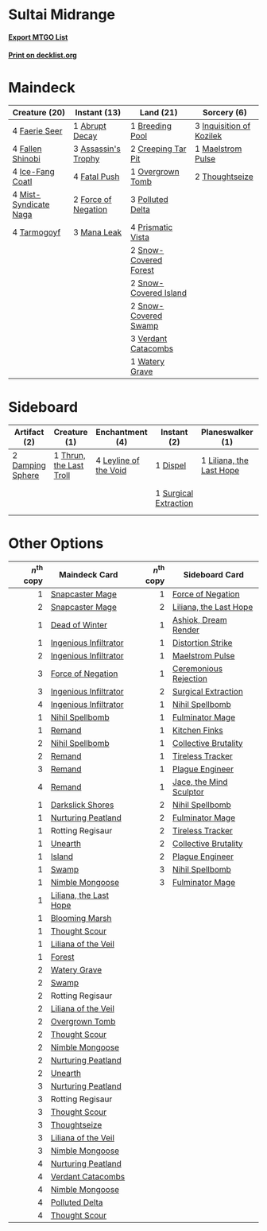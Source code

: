 # Sultai Midrange

#### [Export MTGO List](../collection/Sultai%20Midrange/Sultai%20Midrange.txt)
#### [Print on decklist.org](http://decklist.org/?deckmain=1%09Abrupt%20Decay%0A3%09Assassin's%20Trophy%0A1%09Breeding%20Pool%0A2%09Creeping%20Tar%20Pit%0A4%09Faerie%20Seer%0A4%09Fallen%20Shinobi%0A4%09Fatal%20Push%0A2%09Force%20of%20Negation%0A4%09Ice-Fang%20Coatl%0A3%09Inquisition%20of%20Kozilek%0A1%09Maelstrom%20Pulse%0A3%09Mana%20Leak%0A4%09Mist-Syndicate%20Naga%0A1%09Overgrown%20Tomb%0A3%09Polluted%20Delta%0A4%09Prismatic%20Vista%0A2%09Snow-Covered%20Forest%0A2%09Snow-Covered%20Island%0A2%09Snow-Covered%20Swamp%0A4%09Tarmogoyf%0A2%09Thoughtseize%0A3%09Verdant%20Catacombs%0A1%09Watery%20Grave&deckside=2%09Damping%20Sphere%0A3%09Dead%20of%20Winter%0A1%09Dispel%0A4%09Leyline%20of%20the%20Void%0A1%09Liliana,%20the%20Last%20Hope%0A1%09Surgical%20Extraction%0A1%09Thrun,%20the%20Last%20Troll%0A2%09Unmoored%20Ego)
# Maindeck

|                                         Creature (20)                                          |                                         Instant (13)                                         |                                           Land (21)                                            |                                            Sorcery (6)                                            |
|------------------------------------------------------------------------------------------------|----------------------------------------------------------------------------------------------|------------------------------------------------------------------------------------------------|---------------------------------------------------------------------------------------------------|
|4 [Faerie Seer](http://gatherer.wizards.com/Pages/Card/Details.aspx?multiverseid=464000)        |1 [Abrupt Decay](http://gatherer.wizards.com/Pages/Card/Details.aspx?multiverseid=456061)     |1 [Breeding Pool](http://gatherer.wizards.com/Pages/Card/Details.aspx?multiverseid=97088)       |3 [Inquisition of Kozilek](http://gatherer.wizards.com/Pages/Card/Details.aspx?multiverseid=416897)|
|4 [Fallen Shinobi](http://gatherer.wizards.com/Pages/Card/Details.aspx?multiverseid=464148)     |3 [Assassin's Trophy](http://gatherer.wizards.com/Pages/Card/Details.aspx?multiverseid=452902)|2 [Creeping Tar Pit](http://gatherer.wizards.com/Pages/Card/Details.aspx?multiverseid=457138)   |1 [Maelstrom Pulse](http://gatherer.wizards.com/Pages/Card/Details.aspx?multiverseid=180613)       |
|4 [Ice-Fang Coatl](http://gatherer.wizards.com/Pages/Card/Details.aspx?multiverseid=464152)     |4 [Fatal Push](http://gatherer.wizards.com/Pages/Card/Details.aspx?multiverseid=423724)       |1 [Overgrown Tomb](http://gatherer.wizards.com/Pages/Card/Details.aspx?multiverseid=405103)     |2 [Thoughtseize](http://gatherer.wizards.com/Pages/Card/Details.aspx?multiverseid=438676)          |
|4 [Mist-Syndicate Naga](http://gatherer.wizards.com/Pages/Card/Details.aspx?multiverseid=464007)|2 [Force of Negation](http://gatherer.wizards.com/Pages/Card/Details.aspx?multiverseid=464001)|3 [Polluted Delta](http://gatherer.wizards.com/Pages/Card/Details.aspx?multiverseid=405104)     |                                                                                                   |
|4 [Tarmogoyf](http://gatherer.wizards.com/Pages/Card/Details.aspx?multiverseid=136142)          |3 [Mana Leak](http://gatherer.wizards.com/Pages/Card/Details.aspx?multiverseid=45242)         |4 [Prismatic Vista](http://gatherer.wizards.com/Pages/Card/Details.aspx?multiverseid=464193)    |                                                                                                   |
|                                                                                                |                                                                                              |2 [Snow-Covered Forest](http://gatherer.wizards.com/Pages/Card/Details.aspx?multiverseid=121192)|                                                                                                   |
|                                                                                                |                                                                                              |2 [Snow-Covered Island](http://gatherer.wizards.com/Pages/Card/Details.aspx?multiverseid=121130)|                                                                                                   |
|                                                                                                |                                                                                              |2 [Snow-Covered Swamp](http://gatherer.wizards.com/Pages/Card/Details.aspx?multiverseid=121256) |                                                                                                   |
|                                                                                                |                                                                                              |3 [Verdant Catacombs](http://gatherer.wizards.com/Pages/Card/Details.aspx?multiverseid=405113)  |                                                                                                   |
|                                                                                                |                                                                                              |1 [Watery Grave](http://gatherer.wizards.com/Pages/Card/Details.aspx?multiverseid=405114)       |                                                                                                   |


# Sideboard

|                                       Artifact (2)                                        |                                           Creature (1)                                           |                                        Enchantment (4)                                         |                                          Instant (2)                                           |                                         Planeswalker (1)                                          |                                        Sorcery (5)                                        |
|-------------------------------------------------------------------------------------------|--------------------------------------------------------------------------------------------------|------------------------------------------------------------------------------------------------|------------------------------------------------------------------------------------------------|---------------------------------------------------------------------------------------------------|-------------------------------------------------------------------------------------------|
|2 [Damping Sphere](http://gatherer.wizards.com/Pages/Card/Details.aspx?multiverseid=443101)|1 [Thrun, the Last Troll](http://gatherer.wizards.com/Pages/Card/Details.aspx?multiverseid=214050)|4 [Leyline of the Void](http://gatherer.wizards.com/Pages/Card/Details.aspx?multiverseid=107682)|1 [Dispel](http://gatherer.wizards.com/Pages/Card/Details.aspx?multiverseid=401858)             |1 [Liliana, the Last Hope](http://gatherer.wizards.com/Pages/Card/Details.aspx?multiverseid=414388)|3 [Dead of Winter](http://gatherer.wizards.com/Pages/Card/Details.aspx?multiverseid=464034)|
|                                                                                           |                                                                                                  |                                                                                                |1 [Surgical Extraction](http://gatherer.wizards.com/Pages/Card/Details.aspx?multiverseid=397706)|                                                                                                   |2 [Unmoored Ego](http://gatherer.wizards.com/Pages/Card/Details.aspx?multiverseid=452962)  |


# Other Options

|*n*<sup>th</sup> copy|                                          Maindeck Card                                          |*n*<sup>th</sup> copy|                                          Sideboard Card                                          |
|--------------------:|-------------------------------------------------------------------------------------------------|--------------------:|--------------------------------------------------------------------------------------------------|
|                    1|[Snapcaster Mage](http://gatherer.wizards.com/Pages/Card/Details.aspx?multiverseid=227676)       |                    1|[Force of Negation](http://gatherer.wizards.com/Pages/Card/Details.aspx?multiverseid=464001)      |
|                    2|[Snapcaster Mage](http://gatherer.wizards.com/Pages/Card/Details.aspx?multiverseid=227676)       |                    2|[Liliana, the Last Hope](http://gatherer.wizards.com/Pages/Card/Details.aspx?multiverseid=414388) |
|                    1|[Dead of Winter](http://gatherer.wizards.com/Pages/Card/Details.aspx?multiverseid=464034)        |                    1|[Ashiok, Dream Render](http://gatherer.wizards.com/Pages/Card/Details.aspx?multiverseid=461155)   |
|                    1|[Ingenious Infiltrator](http://gatherer.wizards.com/Pages/Card/Details.aspx?multiverseid=464153) |                    1|[Distortion Strike](http://gatherer.wizards.com/Pages/Card/Details.aspx?multiverseid=438618)      |
|                    2|[Ingenious Infiltrator](http://gatherer.wizards.com/Pages/Card/Details.aspx?multiverseid=464153) |                    1|[Maelstrom Pulse](http://gatherer.wizards.com/Pages/Card/Details.aspx?multiverseid=180613)        |
|                    3|[Force of Negation](http://gatherer.wizards.com/Pages/Card/Details.aspx?multiverseid=464001)     |                    1|[Ceremonious Rejection](http://gatherer.wizards.com/Pages/Card/Details.aspx?multiverseid=417613)  |
|                    3|[Ingenious Infiltrator](http://gatherer.wizards.com/Pages/Card/Details.aspx?multiverseid=464153) |                    2|[Surgical Extraction](http://gatherer.wizards.com/Pages/Card/Details.aspx?multiverseid=397706)    |
|                    4|[Ingenious Infiltrator](http://gatherer.wizards.com/Pages/Card/Details.aspx?multiverseid=464153) |                    1|[Nihil Spellbomb](http://gatherer.wizards.com/Pages/Card/Details.aspx?multiverseid=442215)        |
|                    1|[Nihil Spellbomb](http://gatherer.wizards.com/Pages/Card/Details.aspx?multiverseid=442215)       |                    1|[Fulminator Mage](http://gatherer.wizards.com/Pages/Card/Details.aspx?multiverseid=397686)        |
|                    1|[Remand](http://gatherer.wizards.com/Pages/Card/Details.aspx?multiverseid=380255)                |                    1|[Kitchen Finks](http://gatherer.wizards.com/Pages/Card/Details.aspx?multiverseid=370458)          |
|                    2|[Nihil Spellbomb](http://gatherer.wizards.com/Pages/Card/Details.aspx?multiverseid=442215)       |                    1|[Collective Brutality](http://gatherer.wizards.com/Pages/Card/Details.aspx?multiverseid=414380)   |
|                    2|[Remand](http://gatherer.wizards.com/Pages/Card/Details.aspx?multiverseid=380255)                |                    1|[Tireless Tracker](http://gatherer.wizards.com/Pages/Card/Details.aspx?multiverseid=409997)       |
|                    3|[Remand](http://gatherer.wizards.com/Pages/Card/Details.aspx?multiverseid=380255)                |                    1|[Plague Engineer](http://gatherer.wizards.com/Pages/Card/Details.aspx?multiverseid=464049)        |
|                    4|[Remand](http://gatherer.wizards.com/Pages/Card/Details.aspx?multiverseid=380255)                |                    1|[Jace, the Mind Sculptor](http://gatherer.wizards.com/Pages/Card/Details.aspx?multiverseid=442051)|
|                    1|[Darkslick Shores](http://gatherer.wizards.com/Pages/Card/Details.aspx?multiverseid=209400)      |                    2|[Nihil Spellbomb](http://gatherer.wizards.com/Pages/Card/Details.aspx?multiverseid=442215)        |
|                    1|[Nurturing Peatland](http://gatherer.wizards.com/Pages/Card/Details.aspx?multiverseid=464192)    |                    2|[Fulminator Mage](http://gatherer.wizards.com/Pages/Card/Details.aspx?multiverseid=397686)        |
|                    1|Rotting Regisaur                                                                                 |                    2|[Tireless Tracker](http://gatherer.wizards.com/Pages/Card/Details.aspx?multiverseid=409997)       |
|                    1|[Unearth](http://gatherer.wizards.com/Pages/Card/Details.aspx?multiverseid=442102)               |                    2|[Collective Brutality](http://gatherer.wizards.com/Pages/Card/Details.aspx?multiverseid=414380)   |
|                    1|[Island](http://gatherer.wizards.com/Pages/Card/Details.aspx?multiverseid=439857)                |                    2|[Plague Engineer](http://gatherer.wizards.com/Pages/Card/Details.aspx?multiverseid=464049)        |
|                    1|[Swamp](http://gatherer.wizards.com/Pages/Card/Details.aspx?multiverseid=439858)                 |                    3|[Nihil Spellbomb](http://gatherer.wizards.com/Pages/Card/Details.aspx?multiverseid=442215)        |
|                    1|[Nimble Mongoose](http://gatherer.wizards.com/Pages/Card/Details.aspx?multiverseid=413721)       |                    3|[Fulminator Mage](http://gatherer.wizards.com/Pages/Card/Details.aspx?multiverseid=397686)        |
|                    1|[Liliana, the Last Hope](http://gatherer.wizards.com/Pages/Card/Details.aspx?multiverseid=414388)|                     |                                                                                                  |
|                    1|[Blooming Marsh](http://gatherer.wizards.com/Pages/Card/Details.aspx?multiverseid=417816)        |                     |                                                                                                  |
|                    1|[Thought Scour](http://gatherer.wizards.com/Pages/Card/Details.aspx?multiverseid=380203)         |                     |                                                                                                  |
|                    1|[Liliana of the Veil](http://gatherer.wizards.com/Pages/Card/Details.aspx?multiverseid=235597)   |                     |                                                                                                  |
|                    1|[Forest](http://gatherer.wizards.com/Pages/Card/Details.aspx?multiverseid=439860)                |                     |                                                                                                  |
|                    2|[Watery Grave](http://gatherer.wizards.com/Pages/Card/Details.aspx?multiverseid=405114)          |                     |                                                                                                  |
|                    2|[Swamp](http://gatherer.wizards.com/Pages/Card/Details.aspx?multiverseid=439858)                 |                     |                                                                                                  |
|                    2|Rotting Regisaur                                                                                 |                     |                                                                                                  |
|                    2|[Liliana of the Veil](http://gatherer.wizards.com/Pages/Card/Details.aspx?multiverseid=235597)   |                     |                                                                                                  |
|                    2|[Overgrown Tomb](http://gatherer.wizards.com/Pages/Card/Details.aspx?multiverseid=405103)        |                     |                                                                                                  |
|                    2|[Thought Scour](http://gatherer.wizards.com/Pages/Card/Details.aspx?multiverseid=380203)         |                     |                                                                                                  |
|                    2|[Nimble Mongoose](http://gatherer.wizards.com/Pages/Card/Details.aspx?multiverseid=413721)       |                     |                                                                                                  |
|                    2|[Nurturing Peatland](http://gatherer.wizards.com/Pages/Card/Details.aspx?multiverseid=464192)    |                     |                                                                                                  |
|                    2|[Unearth](http://gatherer.wizards.com/Pages/Card/Details.aspx?multiverseid=442102)               |                     |                                                                                                  |
|                    3|[Nurturing Peatland](http://gatherer.wizards.com/Pages/Card/Details.aspx?multiverseid=464192)    |                     |                                                                                                  |
|                    3|Rotting Regisaur                                                                                 |                     |                                                                                                  |
|                    3|[Thought Scour](http://gatherer.wizards.com/Pages/Card/Details.aspx?multiverseid=380203)         |                     |                                                                                                  |
|                    3|[Thoughtseize](http://gatherer.wizards.com/Pages/Card/Details.aspx?multiverseid=438676)          |                     |                                                                                                  |
|                    3|[Liliana of the Veil](http://gatherer.wizards.com/Pages/Card/Details.aspx?multiverseid=235597)   |                     |                                                                                                  |
|                    3|[Nimble Mongoose](http://gatherer.wizards.com/Pages/Card/Details.aspx?multiverseid=413721)       |                     |                                                                                                  |
|                    4|[Nurturing Peatland](http://gatherer.wizards.com/Pages/Card/Details.aspx?multiverseid=464192)    |                     |                                                                                                  |
|                    4|[Verdant Catacombs](http://gatherer.wizards.com/Pages/Card/Details.aspx?multiverseid=405113)     |                     |                                                                                                  |
|                    4|[Nimble Mongoose](http://gatherer.wizards.com/Pages/Card/Details.aspx?multiverseid=413721)       |                     |                                                                                                  |
|                    4|[Polluted Delta](http://gatherer.wizards.com/Pages/Card/Details.aspx?multiverseid=405104)        |                     |                                                                                                  |
|                    4|[Thought Scour](http://gatherer.wizards.com/Pages/Card/Details.aspx?multiverseid=380203)         |                     |                                                                                                  |

